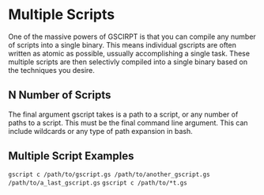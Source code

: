 # Multiple Scripts
One of the massive powers of GSCIRPT is that you can compile any number of scripts into a single binary. This means individual gscripts are often written as atomic as possible, ussually accomplishing a single task. These multiple scripts are then selectivly compiled into a single binary based on the techniques you desire.

## N Number of Scripts
The final argument gscript takes is a path to a script, or any number of paths to a script. This must be the final command line argument. This can include wildcards or any type of path expansion in bash. 

## Multiple Script Examples

`gscript c /path/to/gscript.gs /path/to/another_gscript.gs /path/to/a_last_gscript.gs`
`gscript c /path/to/*t.gs`
